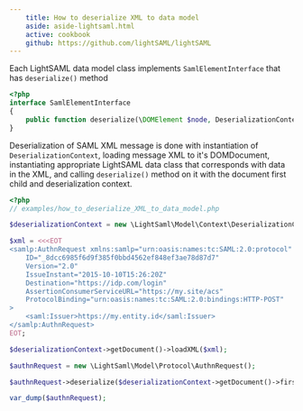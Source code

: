 ```yaml
---
    title: How to deserialize XML to data model
    aside: aside-lightsaml.html
    active: cookbook
    github: https://github.com/lightSAML/lightSAML
---
```


Each LightSAML data model class implements ``SamlElementInterface`` that has ``deserialize()`` method

``` php
<?php
interface SamlElementInterface
{
    public function deserialize(\DOMElement $node, DeserializationContext $context);
}
```

Deserialization of SAML XML message is done with instantiation of ``DeserializationContext``, loading message XML to
it's DOMDocument, instantiating appropriate LightSAML data class that corresponds with data in the XML, and
calling ``deserialize()`` method on it with the document first child and deserialization context.

```php
<?php
// examples/how_to_deserialize_XML_to_data_model.php

$deserializationContext = new \LightSaml\Model\Context\DeserializationContext();

$xml = <<<EOT
<samlp:AuthnRequest xmlns:samlp="urn:oasis:names:tc:SAML:2.0:protocol" xmlns:saml="urn:oasis:names:tc:SAML:2.0:assertion"
    ID="_8dcc6985f6d9f385f0bbd4562ef848ef3ae78d87d7"
    Version="2.0"
    IssueInstant="2015-10-10T15:26:20Z"
    Destination="https://idp.com/login"
    AssertionConsumerServiceURL="https://my.site/acs"
    ProtocolBinding="urn:oasis:names:tc:SAML:2.0:bindings:HTTP-POST"
>
    <saml:Issuer>https://my.entity.id</saml:Issuer>
</samlp:AuthnRequest>
EOT;

$deserializationContext->getDocument()->loadXML($xml);

$authnRequest = new \LightSaml\Model\Protocol\AuthnRequest();

$authnRequest->deserialize($deserializationContext->getDocument()->firstChild, $deserializationContext);

var_dump($authnRequest);
```

